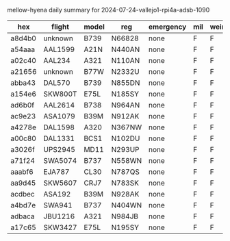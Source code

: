mellow-hyena daily summary for 2024-07-24-vallejo1-rpi4a-adsb-1090

|hex|flight|model|reg|emergency|mil|weirdo|
|--|--|--|--|--|--|--|
|a8d4b0|unknown|B739|N66828|none|F|F|
|a54aaa|AAL1599|A21N|N440AN|none|F|F|
|a02c40|AAL234|A321|N110AN|none|F|F|
|a21656|unknown|B77W|N2332U|none|F|F|
|abba43|DAL570|B739|N855DN|none|F|F|
|a154e6|SKW800T|E75L|N185SY|none|F|F|
|ad6b0f|AAL2614|B738|N964AN|none|F|F|
|ac9e23|ASA1079|B39M|N912AK|none|F|F|
|a4278e|DAL1598|A320|N367NW|none|F|F|
|a00c80|DAL1331|BCS1|N102DU|none|F|F|
|a3026f|UPS2945|MD11|N293UP|none|F|F|
|a71f24|SWA5074|B737|N558WN|none|F|F|
|aaabf6|EJA787|CL30|N787QS|none|F|F|
|aa9d45|SKW5607|CRJ7|N783SK|none|F|F|
|acdbec|ASA192|B39M|N928AK|none|F|F|
|a4bd7e|SWA941|B737|N404WN|none|F|F|
|adbaca|JBU1216|A321|N984JB|none|F|F|
|a17c65|SKW3427|E75L|N195SY|none|F|F|
